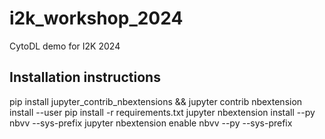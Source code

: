 # i2k_workshop_2024
CytoDL demo for I2K 2024


## Installation instructions
pip install jupyter_contrib_nbextensions && jupyter contrib nbextension install --user
pip install -r requirements.txt
jupyter nbextension install --py nbvv --sys-prefix
jupyter nbextension enable nbvv --py --sys-prefix
